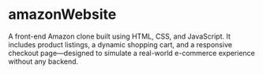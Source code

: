 # amazonWebsite
A front-end Amazon clone built using HTML, CSS, and JavaScript. It includes product listings, a dynamic shopping cart, and a responsive checkout page—designed to simulate a real-world e-commerce experience without any backend.
